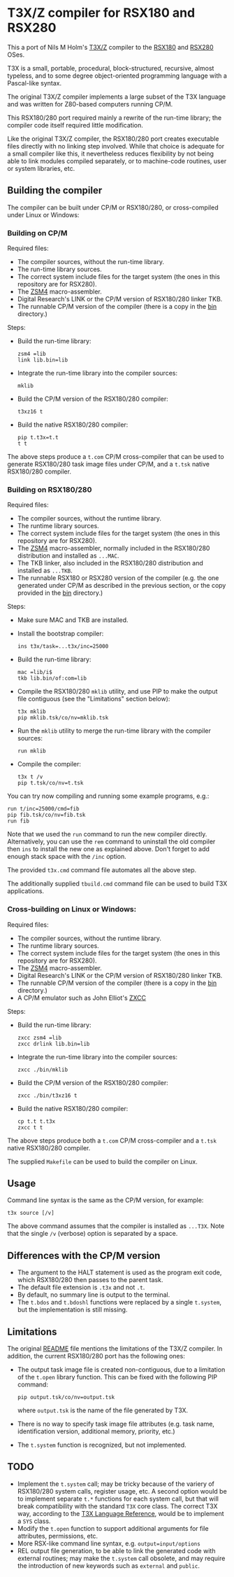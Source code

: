 # T3X/Z compiler for RSX180 and RSX280

This a port of Nils M Holm's [T3X/Z](http://t3x.org/t3x/index.html) compiler to the [RSX180](http://p112.sourceforge.net/index.php?rsx180) and [RSX280](https://github.com/hperaza/RSX280) OSes.

T3X is a small, portable, procedural, block-structured, recursive, almost typeless, and to some degree object-oriented programming language with a Pascal-like syntax.

The original T3X/Z compiler implements a large subset of the T3X language and was written for Z80-based computers running CP/M.

This RSX180/280 port required mainly a rewrite of the run-time library; the compiler code itself required little modification.

Like the original T3X/Z compiler, the RSX180/280 port creates executable files directly with no linking step involved. While that choice is adequate for a small compiler like this, it nevertheless reduces flexibility by not being able to link modules compiled separately, or to machine-code routines, user or system libraries, etc.

## Building the compiler

The compiler can be built under CP/M or RSX180/280, or cross-compiled under Linux or Windows:

### Building on CP/M

Required files:

* The compiler sources, without the run-time library.
* The run-time library sources.
* The correct system include files for the target system (the ones in this repository are for RSX280).
* The [ZSM4](https://github.com/hperaza/ZSM4) macro-assembler.
* Digital Research's LINK or the CP/M version of RSX180/280 linker TKB.
* The runnable CP/M version of the compiler (there is a copy in the [bin](bin/) directory.)

Steps:

* Build the run-time library:
  
  ```
  zsm4 =lib
  link lib.bin=lib
  ```

* Integrate the run-time library into the compiler sources:
  
  ```
  mklib
  ```

* Build the CP/M version of the RSX180/280 compiler:
  
  ```
  t3xz16 t
  ```

* Build the native RSX180/280 compiler:
  
  ```
  pip t.t3x=t.t
  t t
  ```

The above steps produce a `t.com` CP/M cross-compiler that can be used to generate RSX180/280 task image files under CP/M, and a `t.tsk` native RSX180/280 compiler.

### Building on RSX180/280

Required files:

* The compiler sources, without the runtime library.
* The runtime library sources.
* The correct system include files for the target system (the ones in this repository are for RSX280).
* The [ZSM4](https://github.com/hperaza/ZSM4) macro-assembler, normally included in the RSX180/280 distribution and installed as `...MAC`.
* The TKB linker, also included in the RSX180/280 distribution and installed as `...TKB`.
* The runnable RSX180 or RSX280 version of the compiler (e.g. the one generated under CP/M as described in the previous section, or the copy provided in the [bin](bin/) directory.)

Steps:

* Make sure MAC and TKB are installed.

* Install the bootstrap compiler:
  
  ```
  ins t3x/task=...t3x/inc=25000
  ```

* Build the run-time library:
  
  ```
  mac =lib/i$
  tkb lib.bin/of:com=lib
  ```

* Compile the RSX180/280 `mklib` utility, and use PIP to make the output file contiguous (see the "Limitations" section below):
  
  ```
  t3x mklib
  pip mklib.tsk/co/nv=mklib.tsk
  ```

* Run the `mklib` utility to merge the run-time library with the compiler sources:
  
  ```
  run mklib
  ```

* Compile the compiler:
  
  ```
  t3x t /v
  pip t.tsk/co/nv=t.tsk
  ```

You can try now compiling and running some example programs, e.g.:

```
run t/inc=25000/cmd=fib
pip fib.tsk/co/nv=fib.tsk
run fib
```

Note that we used the `run` command to run the new compiler directly. Alternatively, you can use the `rem` command to uninstall the old compiler then `ins` to install the new one as explained above. Don't forget to add enough stack space with the `/inc` option.

The provided `t3x.cmd` command file automates all the above step.

The additionally supplied `tbuild.cmd` command file can be used to build T3X applications.

### Cross-building on Linux or Windows:

Required files:

* The compiler sources, without the runtime library.
* The runtime library sources.
* The correct system include files for the target system (the ones in this repository are for RSX280).
* The [ZSM4](https://github.com/hperaza/ZSM4) macro-assembler.
* Digital Research's LINK or the CP/M version of RSX180/280 linker TKB.
* The runnable CP/M version of the compiler (there is a copy in the [bin](bin/) directory.)
* A CP/M emulator such as John Elliot's [ZXCC](https://www.seasip.info/Unix/Zxcc/)

Steps:

* Build the run-time library:
  
  ```
  zxcc zsm4 =lib
  zxcc drlink lib.bin=lib
  ```

* Integrate the run-time library into the compiler sources:
  
  ```
  zxcc ./bin/mklib
  ```

* Build the CP/M version of the RSX180/280 compiler:
  
  ```
  zxcc ./bin/t3xz16 t
  ```

* Build the native RSX180/280 compiler:
  
  ```
  cp t.t t.t3x
  zxcc t t
  ```

The above steps produce both a `t.com` CP/M cross-compiler and a `t.tsk` native RSX180/280 compiler.

The supplied `Makefile` can be used to build the compiler on Linux.

## Usage

Command line syntax is the same as the CP/M version, for example:

```
t3x source [/v]
```

The above command assumes that the compiler is installed as `...T3X`. Note that the single `/v` (verbose) option is separated by a space.

## Differences with the CP/M version

* The argument to the HALT statement is used as the program exit code, which RSX180/280 then passes to the parent task.
* The default file extension is `.t3x` and not `.t`.
* By default, no summary line is output to the terminal.
* The `t.bdos` and `t.bdoshl` functions were replaced by a single `t.system`, but the implementation is still missing.

## Limitations

The original [README](docs/orig/README) file mentions the limitations of the T3X/Z compiler. In addition, the current RSX180/280 port has the following ones:

* The output task image file is created non-contiguous, due to a limitation of the `t.open` library function. This can be fixed with the following PIP command:
  
  ```
  pip output.tsk/co/nv=output.tsk
  ```
  
  where `output.tsk` is the name of the file generated by T3X.

* There is no way to specify task image file attributes (e.g. task name, identification version, additional memory, priority, etc.)

* The `t.system` function is recognized, but not implemented.

## TODO

* Implement the `t.system` call; may be tricky because of the variery of RSX180/280 system calls, register usage, etc. A second option would be to implement separate `t.*` functions for each system call, but that will break compatibility with the standard `T3X` core class. The correct T3X way, according to the [T3X Language Reference](http://t3x.org/t3x/t3x.html), would be to implement a `SYS` class.
* Modify the `t.open` function to support additional arguments for file attributes, permissions, etc.
* More RSX-like command line syntax, e.g. `output=input/options`
* REL output file generation, to be able to link the generated code with external routines; may make the `t.system` call obsolete, and may require the introduction of new keywords such as `external` and `public`.
